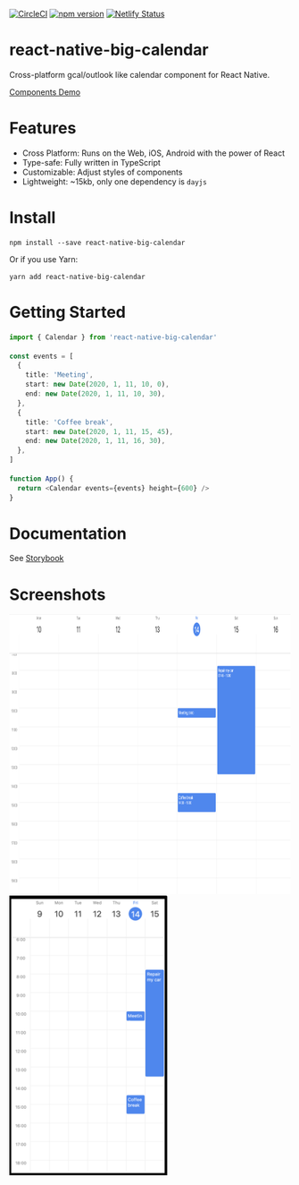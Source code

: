 [![CircleCI](https://circleci.com/gh/llotheo/react-native-big-calendar.svg?style=svg)](https://circleci.com/gh/llotheo/react-native-big-calendar)
[![npm version](https://badge.fury.io/js/react-native-big-calendar.svg)](https://badge.fury.io/js/react-native-big-calendar)
[![Netlify Status](https://api.netlify.com/api/v1/badges/ca0f2cc8-bb4f-4a18-be48-c2b10e2b6046/deploy-status)](https://app.netlify.com/sites/react-native-big-calendar/deploys)

# react-native-big-calendar

Cross-platform gcal/outlook like calendar component for React Native.

[Components Demo](https://react-native-big-calendar.netlify.com/?path=/story/desktop--3days-mode)

# Features

- Cross Platform: Runs on the Web, iOS, Android with the power of React
- Type-safe: Fully written in TypeScript
- Customizable: Adjust styles of components
- Lightweight: ~15kb, only one dependency is `dayjs`

# Install

```
npm install --save react-native-big-calendar
```

Or if you use Yarn:

```
yarn add react-native-big-calendar
```

# Getting Started

```typescript
import { Calendar } from 'react-native-big-calendar'

const events = [
  {
    title: 'Meeting',
    start: new Date(2020, 1, 11, 10, 0),
    end: new Date(2020, 1, 11, 10, 30),
  },
  {
    title: 'Coffee break',
    start: new Date(2020, 1, 11, 15, 45),
    end: new Date(2020, 1, 11, 16, 30),
  },
]

function App() {
  return <Calendar events={events} height={600} />
}
```

# Documentation

See [Storybook](https://github.com/llotheo/react-native-big-calendar/blob/master/stories/index.stories.tsx)

# Screenshots

<img src="./assets/screenshot-desktop.png" height="500">
<img src="./assets/screenshot-mobile.png" height="500">
